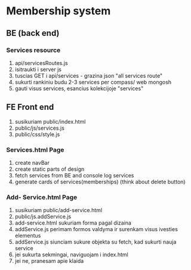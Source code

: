 # Membership system

## BE (back end)

### Services resource

1. api/servicesRoutes.js
2. isitraukti i server js
3. tuscias GET i api/services - grazina json "all services route"
4. sukurti rankiniu budu 2-3 services per compass/ web mongosh
5. gauti visus services, esancius kolekcijoje "services"

## FE Front end

1. susikuriam public/index.html
2. public/js/services.js
3. public/css/style.js

### Services.html Page

1. create navBar
2. create static parts of design
3. fetch services from BE and console log services
4. generate cards of services(memberships) (think about delete button)

### Add- Service.html Page

1. susikuriam public/add-service.html
2. public/js.addService.js
3. add-service.html sukuriam forma pagal dizaina
4. addService.js perimam formos valdyma ir surenkam visus ivesties elementus
5. addService.js siunciam sukure objekta su fetch, kad sukurti nauja service
6. jei sukurta sekmingai, naviguojam i index.html
7. jei ne, pranesam apie klaida
